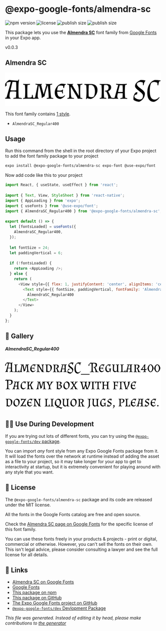 # @expo-google-fonts/almendra-sc

![npm version](https://flat.badgen.net/npm/v/@expo-google-fonts/almendra-sc)
![license](https://flat.badgen.net/github/license/expo/google-fonts)
![publish size](https://flat.badgen.net/packagephobia/install/@expo-google-fonts/almendra-sc)
![publish size](https://flat.badgen.net/packagephobia/publish/@expo-google-fonts/almendra-sc)

This package lets you use the [**Almendra SC**](https://fonts.google.com/specimen/Almendra+SC) font family from [Google Fonts](https://fonts.google.com/) in your Expo app.

v0.0.3

## Almendra SC

![Almendra SC](./font-family.png)

This font family contains [1 style](#gallery).

- `AlmendraSC_Regular400`

## Usage

Run this command from the shell in the root directory of your Expo project to add the font family package to your project
```sh
expo install @expo-google-fonts/almendra-sc expo-font @use-expo/font
```

Now add code like this to your project
```js
import React, { useState, useEffect } from 'react';

import { Text, View, StyleSheet } from 'react-native';
import { AppLoading } from 'expo';
import { useFonts } from '@use-expo/font';
import { AlmendraSC_Regular400 } from '@expo-google-fonts/almendra-sc';

export default () => {
  let [fontsLoaded] = useFonts({
    AlmendraSC_Regular400,
  });

  let fontSize = 24;
  let paddingVertical = 6;

  if (!fontsLoaded) {
    return <AppLoading />;
  } else {
    return (
      <View style={{ flex: 1, justifyContent: 'center', alignItems: 'center' }}>
        <Text style={{ fontSize, paddingVertical, fontFamily: 'AlmendraSC_Regular400' }}>
          AlmendraSC_Regular400
        </Text>
      </View>
    );
  }
};

```

## 🔡 Gallery

##### AlmendraSC_Regular400
![AlmendraSC_Regular400](./12f0d325f41e23a75aa0ddb706236e13487d31b43a77435817a684f239f324bd.ttf.png)


## 👩‍💻 Use During Development

If you are trying out lots of different fonts, you can try using the [`@expo-google-fonts/dev` package](https://github.com/expo/google-fonts/tree/master/font-packages/dev#readme).

You can import *any* font style from any Expo Google Fonts package from it. It will load the fonts
over the network at runtime instead of adding the asset as a file to your project, so it may take longer
for your app to get to interactivity at startup, but it is extremely convenient
for playing around with any style that you want.

## 📖 License

The `@expo-google-fonts/almendra-sc` package and its code are released under the MIT license.

All the fonts in the Google Fonts catalog are free and open source.

Check the [Almendra SC page on Google Fonts](https://fonts.google.com/specimen/Almendra+SC) for the specific license of this font family.

You can use these fonts freely in your products & projects - print or digital, commercial or otherwise. However, you can't sell the fonts on their own. This isn't legal advice, please consider consulting a lawyer and see the full license for all details.

## 🔗 Links

- [Almendra SC on Google Fonts](https://fonts.google.com/specimen/Almendra+SC)
- [Google Fonts](https://fonts.google.com/)
- [This package on npm](https://www.npmjs.com/package/@expo-google-fonts/almendra-sc)
- [This package on GitHub](https://github.com/expo/google-fonts/tree/master/font-packages/almendra-sc)
- [The Expo Google Fonts project on GitHub](https://github.com/expo/google-fonts)
- [`@expo-google-fonts/dev` Devlopment Package](https://github.com/expo/google-fonts/tree/master/font-packages/dev)


*This file was generated. Instead of editing it by head, please make contributions to [the generator](https://github.com/expo/google-fonts/tree/master/packages/generator)*
